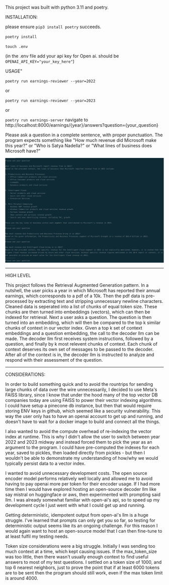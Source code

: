 
This project was built with python 3.11 and poetry.

INSTALLATION:

please ensure `pip3 install poetry` succeeds.

`poetry install`

`touch .env`

(in the .env file add your api key for Open ai. should be `OPENAI_API_KEY="your_key_here"`)

USAGE"

`poetry run earnings-reviewer --year=2022`

or

`poetry run earnings-reviewer --year=2023`

or

`poetry run earnings-server`
navigate to http://localhost:8000/earnings/{year}/answers?question={your_question}


Please ask a question in a complete sentence, with proper punctuation. The program expects something like "How much revenue did Microsoft make this year?" or "Who is Satya Nadella?" or "What lines of business does Microsoft have?"

![alt text](https://github.com/raghureddyram/prophet/blob/master/example.png?raw=true)



--------
HIGH LEVEL

This project follows the Retrieval Augmented Generation pattern. In a nutshell, the user picks a year in which Microsoft has reported their annual earnings, which corresponds to a pdf of a 10k. Then the pdf data is pre-processed by extracting text and stripping unnecessary newline characters. Cleaned data is seperated into a list of chunks of equal token size. These chunks are then turned into embeddings (vectors), which can then be indexed for retrieval.
Next a user asks a question. The question is then turned into an embedding, which will then be compared to the top k similar chunks of context in our vector index. Given a top k set of context embeddings and a question embedding, the call to the decoder llm can be made. The decoder llm first receives system instructions, followed by a question, and finally by k most relevent chunks of context. Each chunk of context deserves its own set of messages to be passed to the decoder. After all of the context is in, the decoder llm is instructed to analyze and respond with their assessment of the question.

---------
CONSIDERATIONS:

In order to build something quick and to avoid the rountrips for sending large chunks of data over the wire unnecessarily, I decided to use Meta's FAISS library, since I know that under the hood many of the top vector DB companies today are using FAISS to power their vector indexing algorithms. I could have setup a pinecone db instance, but then that would require storing ENV keys in github, which seemed like a security vulnerability. This way the user only has to have an openai account to get up and running, and doesn't have to wait for a docker image to build and connect all the things.

I also wanted to avoid the compute overhead of re-indexing the vector index at runtime. This is why I didn't allow the user to switch between year 2022 and 2023 midway and instead forced them to pick the year as an argument to the program. I could have pre-computed the indexes for each year, saved to pickles, then loaded directly from pickles - but then I wouldn't be able to demonstrate my understanding of how/why we would typically persist data to a vector index.

I wanted to avoid unnecessary development costs. The open source encoder model performs relatively well locally and allowed me to avoid having to pay openai more per token for their encoder usage. If I had more time then I would have explored hosting an open-source decoder llm like say mistral on huggingface or aws, then experimented with prompting said llm. I was already somewhat familiar with open-ai's api, so to speed up my development cycle I just went with what I could get up and running.

Getting deterministic, idempotent output from open-ai's llm is a huge struggle. I've learned that prompts can only get you so far, so testing for deterministic output seems like its an ongoing challenge. For this reason I would again want to host an open-source model that I can then fine-tune to at least fulfil my testing needs.

Token size considerations were a big struggle. Initially I was sending too much context at a time, which kept causing issues. If the max_token_size was too little, then there wasn't usually enough context to find useful answers to most of my test questions. I settled on a token size of 1000, and top 6 nearest neighbors, just to prove the point that if at least 6000 tokens are to be sent then the program should still work, even if the max token limit is around 4000. 

